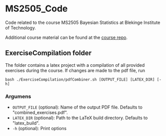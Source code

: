 # MS2505_Code

Code related to the course MS2505 Bayesian Statistics at Blekinge Institute of Technology.

Additional course material can be found at the [course repo](https://github.com/avehtari/BDA_course_Aalto).

## ExerciseCompilation folder

The folder contains a latex project with a compilation of all provided exercises during the course. If changes are made to the pdf file, run

    bash ./ExerciseCompilation/pdfCombiner.sh [OUTPUT_FILE] [LATEX_DIR] [-h]

### Argumens

- `OUTPUT_FILE` (optional): Name of the output PDF file. Defaults to "combined_exercises.pdf".
- `LATEX_DIR` (optional): Path to the LaTeX build directory. Defaults to "latex_build".
- `-h` (optional): Print options